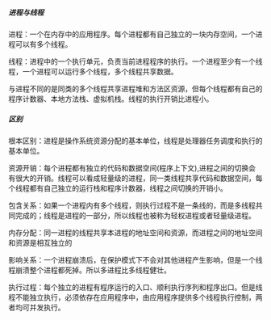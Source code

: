 ##### 进程与线程

进程：一个在内存中的应用程序。每个进程都有自己独立的一块内存空间，一个进程可以有多个线程。

线程：进程中的一个执行单元，负责当前进程程序的执行。一个进程至少有一个线程，一个进程可以运行多个线程，多个线程共享数据。

与进程不同的是同类的多个线程共享进程堆和方法区资源，但每个线程都有自己的程序计数器、本地方法栈、虚拟机栈。线程的执行开销比进程小。

##### 区别

根本区别：进程是操作系统资源分配的基本单位，线程是处理器任务调度和执行的基本单位。

资源开销：每个进程都有独立的代码和数据空间(程序上下文),进程之间的切换会有很大的开销。线程可以看成轻量级的进程，同一类线程共享代码和数据空间，每个线程都有自己独立的运行栈和程序计数器，线程之间切换的开销小。

包含关系：如果一个进程内有多个线程，则执行过程不是一条线的，而是多线程共同完成的；线程是进程的一部分，所以线程也被称为轻权进程或者轻量级进程。

内存分配：同一进程的线程共享本进程的地址空间和资源，而进程之间的地址空间和资源是相互独立的

影响关系：一个进程崩溃后，在保护模式下不会对其他进程产生影响，但是一个线程崩溃整个进程都死掉。所以多进程比多线程健壮。

执行过程：每个独立的进程有程序运行的入口、顺利执行序列和程序出口。但是线程不能独立执行，必须依存在应用程序中，由应用程序提供多个线程执行控制，两者均可并发执行。 

